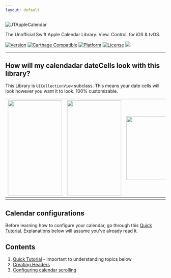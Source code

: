 ```yaml
---
layout: default
---
```


![JTAppleCalendar](https://github.com/patchthecode/JTAppleCalendar/blob/master/Images/JTAppleCalendar.jpg?raw=true)

The Unofficial Swift Apple Calendar Library. View. Control. for iOS & tvOS.

[![Version](https://img.shields.io/cocoapods/v/JTAppleCalendar.svg?style=flat)](http://cocoapods.org/pods/JTAppleCalendar) [![Carthage Compatible](https://img.shields.io/badge/Carthage-compatible-4BC51D.svg?style=flat)](https://github.com/Carthage/Carthage) [![Platform](https://img.shields.io/cocoapods/p/JTAppleCalendar.svg?style=flat)](http://cocoapods.org/pods/JTAppleCalendar) [![License](https://img.shields.io/cocoapods/l/JTAppleCalendar.svg?style=flat)](http://cocoapods.org/pods/JTAppleCalendar) [![](https://www.paypalobjects.com/webstatic/en_US/btn/btn_donate_74x21.png)](https://salt.bountysource.com/teams/jtapplecalendar)

___


## How will my calendadar dateCells look with this library?


This Library is `UICollectionView` subclass. This means your date cells will look however you want it to look. 100% customizable.



<img src="https://cloud.githubusercontent.com/assets/12565719/14400904/878bd590-fe00-11e5-9ae6-eb97107af0c0.png" height="300" width="170"> | <img src="https://cloud.githubusercontent.com/assets/6205705/15713434/b6c8867e-2816-11e6-8b90-cd82caea28dd.gif" height="300" width="170"> | <img src="https://cloud.githubusercontent.com/assets/4571502/16706761/ff11073e-45ea-11e6-8d1a-79fc0c15df90.gif" height="200" width="200"> | **[See more](https://github.com/patchthecode/JTAppleCalendar/issues/2)**
----  |  ----  |  ----  |  ----
   |    |    | 


## Calendar configurations
Before learning how to configure your calendar, go through this [Quick Tutorial](Tutorial.md). Explanations below will assume you've already read it.

## Contents
1. [Quick Tutorial](Tutorial.md) - Important to understanding topics below
2. [Creating Headers](Headers.md)
3. [Configuring calendar scrolling](CalendarScrolling.md)

